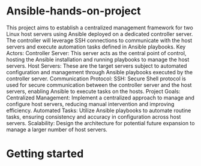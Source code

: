 # Ansible-hands-on-project
This project aims to establish a centralized management framework for two Linux host servers using Ansible deployed on a dedicated controller server. The controller will leverage SSH connections to communicate with the host servers and execute automation tasks defined in Ansible playbooks.
Key Actors:
    Controller Server: This server acts as the central point of control, hosting the Ansible installation and running playbooks to manage the host servers.
    Host Servers: These are the target servers subject to automated configuration and management through Ansible playbooks executed by the controller server.
Communication Protocol:
    SSH: Secure Shell protocol is used for secure communication between the controller server and the host servers, enabling Ansible to execute tasks on the hosts.
Project Goals:
    Centralized Management: Implement a centralized approach to manage and configure host servers, reducing manual intervention and improving efficiency.
    Automated Tasks: Utilize Ansible playbooks to automate routine tasks, ensuring consistency and accuracy in configuration across host servers.
    Scalability: Design the architecture for potential future expansion to manage a larger number of host servers.
# Getting started
